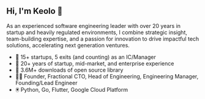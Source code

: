 ## Hi, I'm Keolo 👋

As an experienced software engineering leader with over 20 years in startup and heavily regulated environments, I combine strategic insight, team-building expertise, and a passion for innovation to drive impactful tech solutions, accelerating next generation ventures.

- 🚀 15+ startups, 5 exits (and counting) as an IC/Manager
- 🦾 20+ years of startup, mid-market, and enterprise experience
- 🙌 3.6M+ downloads of open source library
- 👨‍🚀 Founder, Fractional CTO, Head of Engineering, Engineering Manager, Founding/Lead Engineer
- 🖲️ Python, Go, Flutter, Google Cloud Platform
